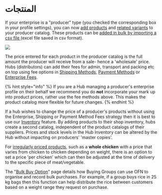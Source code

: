 # المنتجات

If your enterprise is a "producer" type \(you checked the corresponding box in your profile settings\), you can now [add products](products.md) and [related variants](product-variants.md) to your producer catalog. These products can be [added in bulk by importing a csv file ](product-and-inventory-import.md)\(excel file saved in csv format\).

![](../../.gitbook/assets/products1.jpg)

The price entered for each product in the producer catalog is the full amount the producer will receive from a sale- hence a 'wholesale' price. Hubs \(distributors\) can add their fees for admin, transport and packing etc on top using fee options in [Shipping Methods](../shopfront/shipping-methods.md), [Payment Methods](../shopfront/payment-methods.md) or [Enterprise Fees](../shopfront/enterprise-fees.md).

{% hint style="info" %}
If you are a Hub managing a producer's enterprise profile on their behalf we recommend you do **not** incorporate your mark up into product prices, rather use the fee methods above. This makes the product catalog more flexible for future changes.
{% endhint %}

If a hub wishes to change the price of a producer's products without using the Enterprise, Shipping or Payment Method Fees strategy then it is best to use our [Inventory](inventory-tool.md) feature. By adding products to their shop inventory, hubs create a second catalog, independent of the product catalogs of their suppliers. Prices and stock levels in the Hub Inventory can be altered by the Hub without impacting on producers' 'master copies'.

For [irregularly priced products](pricing-irregular-items-kg.md), such as a **whole chicken** with a price that varies from chicken to chicken depending on weight, there is an option to set a price 'per chicken' which can then be adjusted at the time of delivery to the specific piece of meat/vegetable.

The "[Bulk Buy Option](group-buy-for-bulk-ordering.md)" page details how Buying Groups can use OFN to organise and record bulk purchases. For example, if a group buys rice in 25 kg bags then this function can help distribute the rice between customers based on a weight range they request on purchase.

